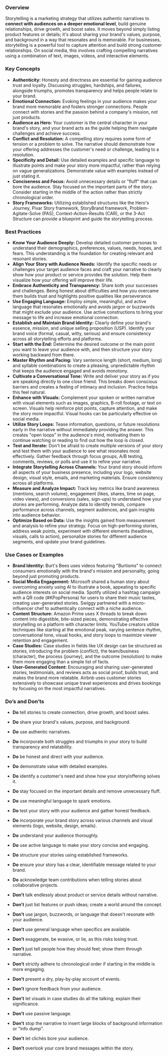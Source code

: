 ### Overview

Storytelling is a marketing strategy that utilizes authentic narratives to **connect with audiences on a deeper emotional level**, build genuine relationships, drive growth, and boost sales. It moves beyond simply listing product features or details; it's about sharing your brand's values, purpose, and background in a way that resonates and is memorable. For businesses, storytelling is a powerful tool to capture attention and build strong customer relationships. On social media, this involves crafting compelling narratives using a combination of text, images, videos, and interactive elements.

### Key Concepts

*   **Authenticity:** Honesty and directness are essential for gaining audience trust and loyalty. Discussing struggles, hardships, and failures, alongside triumphs, promotes transparency and helps people relate to your brand.
*   **Emotional Connection:** Evoking feelings in your audience makes your brand more memorable and fosters stronger connections. People connect with stories and the passion behind a company's mission, not just products.
*   **Audience as Hero:** Your customer is the central character in your brand's story, and your brand acts as the guide helping them navigate challenges and achieve success.
*   **Conflict and Resolution:** A compelling story requires some form of tension or a problem to solve. The narrative should demonstrate how your offering addresses the customer's need or challenge, leading to a resolution.
*   **Specificity and Detail:** Use detailed examples and specific language to illustrate points and make your story more impactful, rather than relying on vague generalizations. Demonstrate value with examples instead of just stating it.
*   **Conciseness and Focus:** Avoid unnecessary details or "fluff" that can bore the audience. Stay focused on the important parts of the story. Consider starting in the middle of the action rather than strictly chronological order.
*   **Story Frameworks:** Utilizing established structures like the Hero's Journey, Pixar Story framework, StoryBrand framework, Problem-Agitate-Solve (PAS), Context-Action-Results (CAR), or the 3-Act Structure can provide a blueprint and guide the storytelling process.

### Best Practices

*   **Know Your Audience Deeply:** Develop detailed customer personas to understand their demographics, preferences, values, needs, hopes, and fears. This understanding is the foundation for creating relevant and resonant stories.
*   **Align Your Story with Audience Needs:** Identify the specific needs or challenges your target audience faces and craft your narrative to clearly show how your product or service provides the solution. Help them visualize how your offering will improve their life.
*   **Embrace Authenticity and Transparency:** Share both your successes and challenges. Being honest about difficulties and how you overcame them builds trust and highlights positive qualities like perseverance.
*   **Use Engaging Language:** Employ simple, meaningful, and active language that resonates emotionally and avoids jargon or buzzwords that might exclude your audience. Use active constructions to bring your message to life and increase emotional connection.
*   **Establish and Maintain Brand Identity:** Clearly define your brand's essence, mission, and unique selling proposition (USP). Identify your brand voice (formal, casual, witty, serious) and ensure consistency across all storytelling efforts and platforms.
*   **Start with the End:** Determine the desired outcome or the main point you want to leave your audience with, and then structure your story working backward from there.
*   **Master Rhythm and Pacing:** Vary sentence length (short, medium, long) and syllable combinations to create a pleasing, unpredictable rhythm that keeps the audience engaged and avoids monotony.
*   **Cultivate a Conversational Tone:** Write and deliver your story as if you are speaking directly to one close friend. This breaks down conscious barriers and creates a feeling of intimacy and inclusion. Practice helps this feel natural.
*   **Enhance with Visuals:** Complement your spoken or written narrative with visual elements such as images, graphics, B-roll footage, or text on screen. Visuals help reinforce plot points, capture attention, and make the story more impactful. Visual hooks can be particularly effective on social media.
*   **Utilize Story Loops:** Tease information, questions, or future resolutions early in the narrative without immediately providing the answer. This creates "open loops" in the audience's mind, motivating them to continue watching or reading to find out how the loop is closed.
*   **Test and Iterate:** Don't be afraid to create multiple versions of your story and test them with your audience to see what resonates most effectively. Gather feedback through focus groups, A/B testing, comments, reviews, or polls and use it to refine your narrative.
*   **Integrate Storytelling Across Channels:** Your brand story should inform all aspects of your business presence, including your logo, website design, visual style, emails, and marketing materials. Ensure consistency across all platforms.
*   **Measure and Analyze Impact:** Track key metrics like brand awareness (mentions, search volume), engagement (likes, shares, time on page, video views), and conversions (sales, sign-ups) to understand how your stories are performing. Analyze data to identify trends, compare performance across channels, segment audiences, and gain insights into audience behavior.
*   **Optimize Based on Data:** Use the insights gained from measurement and analysis to refine your strategy. Focus on high-performing stories, address weak points, experiment with different elements (headlines, visuals, calls to action), personalize stories for different audience segments, and update your brand guidelines.

### Use Cases or Examples

*   **Brand Identity:** Burt's Bees uses videos featuring "Burtisms" to connect consumers emotionally with the brand's mission and personality, going beyond just promoting products.
*   **Social Media Engagement:** Microsoft shared a human story about overcoming anxiety using AI to illustrate a book, appealing to specific audience interests on social media. Spotify utilized a hashtag campaign with a QR code (#KPopPersona) for users to share their music tastes, creating user-generated stories. Swiggy partnered with a micro-influencer chef to authentically connect with a niche audience.
*   **Content Structure:** Amazon Prime uses X threads to break down content into digestible, bite-sized pieces, demonstrating effective storytelling on a platform with character limits. YouTube creators utilize techniques like starting at the emotional peak, varying sentence rhythm, conversational tone, visual hooks, and story loops to maximize viewer retention and engagement.
*   **Case Studies:** Case studies in fields like UX design can be structured as stories, introducing the problem (conflict), the team/business (character), the process (journey), and the outcome (resolution) to make them more engaging than a simple list of facts.
*   **User-Generated Content:** Encouraging and sharing user-generated stories, testimonials, and reviews acts as social proof, builds trust, and makes the brand more relatable. Airbnb uses customer stories extensively to showcase unique travel experiences and drives bookings by focusing on the most impactful narratives.

### Do’s and Don’ts

*   **Do** tell stories to create connection, drive growth, and boost sales.
*   **Do** share your brand's values, purpose, and background.
*   **Do** use authentic narratives.
*   **Do** incorporate both struggles and triumphs in your story to build transparency and relatability.
*   **Do** be honest and direct with your audience.
*   **Do** demonstrate value with detailed examples.
*   **Do** identify a customer's need and show how your story/offering solves it.
*   **Do** stay focused on the important details and remove unnecessary fluff.
*   **Do** use meaningful language to spark emotions.
*   **Do** test your story with your audience and gather honest feedback.
*   **Do** incorporate your brand story across various channels and visual elements (logo, website, design, emails).
*   **Do** understand your audience thoroughly.
*   **Do** use active language to make your story concise and engaging.
*   **Do** structure your stories using established frameworks.
*   **Do** ensure your story has a clear, identifiable message related to your brand.
*   **Do** acknowledge team contributions when telling stories about collaborative projects.

*   **Don’t** talk endlessly about product or service details without narrative.
*   **Don’t** just list features or push ideas; create a world around the concept.
*   **Don’t** use jargon, buzzwords, or language that doesn't resonate with your audience.
*   **Don’t** use general language when specifics are available.
*   **Don’t** exaggerate, be evasive, or lie, as this risks losing trust.
*   **Don’t** just tell people how they should feel; show them through narrative.
*   **Don’t** strictly adhere to chronological order if starting in the middle is more engaging.
*   **Don’t** present a dry, play-by-play account of events.
*   **Don’t** ignore feedback from your audience.
*   **Don’t** let visuals in case studies do all the talking; explain their significance.
*   **Don’t** use passive language.
*   **Don’t** stop the narrative to insert large blocks of background information or "info dump".
*   **Don’t** let clichés bore your audience.
*   **Don’t** overlook your core brand messages within the story.
